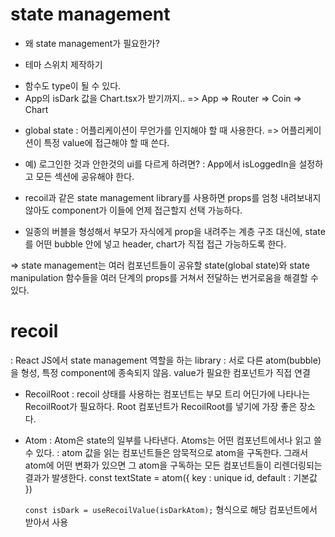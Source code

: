 # state management

- 왜 state management가 필요한가?

* 테마 스위치 제작하기

- 함수도 type이 될 수 있다.
- App의 isDark 값을 Chart.tsx가 받기까지..
  => App => Router => Coin => Chart

* global state : 어플리케이션이 무언가를 인지해야 할 때 사용한다.
  => 어플리케이션이 특정 value에 접근해야 할 때 쓴다.

- 예) 로그인한 것과 안한것의 ui를 다르게 하려면?
  : App에서 isLoggedIn을 설정하고 모든 섹션에 공유해야 한다.

- recoil과 같은 state management library를 사용하면 props를 엄청 내려보내지 않아도 component가 이들에 언제 접근할지 선택 가능하다.

- 일종의 버블을 형성해서 부모가 자식에게 prop을 내려주는 계층 구조 대신에, state를 어떤 bubble 안에 넣고 header, chart가 직접 접근 가능하도록 한다.

=> state management는 여러 컴포넌트들이 공유할 state(global state)와 state manipulation 함수들을 여러 단계의 props를 거쳐서 전달하는 번거로움을 해결할 수 있다.

# recoil

: React JS에서 state management 역할을 하는 library
: 서로 다른 atom(bubble)을 형성, 특정 component에 종속되지 않음. value가 필요한 컴포넌트가 직접 연결

- RecoilRoot
  : recoil 상태를 사용하는 컴포넌트는 부모 트리 어딘가에 나타나는 RecoilRoot가 필요하다. Root 컴포넌트가 RecoilRoot를 넣기에 가장 좋은 장소다.

- Atom
  : Atom은 state의 일부를 나타낸다. Atoms는 어떤 컴포넌트에서나 읽고 쓸 수 있다.
  : atom 값을 읽는 컴포넌트들은 암묵적으로 atom을 구독한다. 그래서 atom에 어떤 변화가 있으면 그 atom을 구독하는 모든 컴포넌트들이 리렌더링되는 결과가 발생한다.
  const textState = atom({
  key : unique id,
  default : 기본값
  })

  `const isDark = useRecoilValue(isDarkAtom);` 형식으로 해당 컴포넌트에서 받아서 사용
